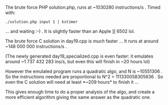 The brute force PHP solution.php, runs at ~1030280 instructions/s .
Timed with:

    ./solution.php input 1 | kstimer

... and waiting :-) . It is slightly faster than an Apple ][ 6502 lol.


The brute force C solution in day19.cpp is *much* faster ...
It runs at around ~148 000 000 instructions/s .

(The newly generated day19_specialized.cpp is even faster:
it emulates around ~1 737 432 283 ins/s, but even this will finish in ~20 hours lol)

However the emulated program runs a quadratic algo, and N is ~10551306 .
So the instructions needed are proportional to N^2 = 111330058305636 .
So even the C solution will need at least *~209 hours* to finish it ...

This gives enough time to do a proper analysis of the algo, and create
a more efficient algorithm giving the same answer as the quadratic one.